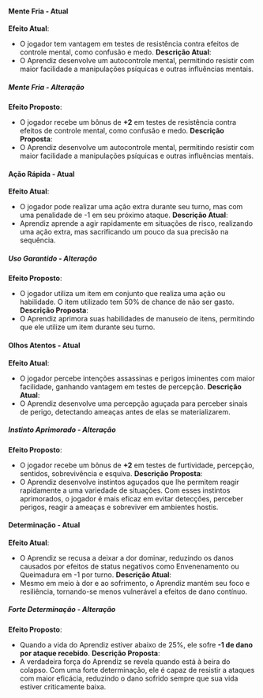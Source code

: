 #### Mente Fria - Atual
**Efeito Atual**:
- O jogador tem vantagem em testes de resistência contra efeitos de controle mental, como confusão e medo.
**Descrição Atual**:
- O Aprendiz desenvolve um autocontrole mental, permitindo resistir com maior facilidade a manipulações psíquicas e outras influências mentais.
##### Mente Fria - Alteração
**Efeito Proposto**:
- O jogador recebe um bônus de **+2** em testes de resistência contra efeitos de controle mental, como confusão e medo.
**Descrição Proposta**:
- O Aprendiz desenvolve um autocontrole mental, permitindo resistir com maior facilidade a manipulações psíquicas e outras influências mentais.
#### Ação Rápida - Atual
**Efeito Atual**:
- O jogador pode realizar uma ação extra durante seu turno, mas com uma penalidade de -1 em seu próximo ataque.
**Descrição Atual**:
- Aprendiz aprende a agir rapidamente em situações de risco, realizando uma ação extra, mas sacrificando um pouco da sua precisão na sequência.
##### Uso Garantido - Alteração
**Efeito Proposto**:
- O jogador utiliza um item em conjunto que realiza uma ação ou habilidade. O item utilizado tem 50% de chance de não ser gasto.
**Descrição Proposta**:
- O Aprendiz aprimora suas habilidades de manuseio de itens, permitindo que ele utilize um item durante seu turno.
#### Olhos Atentos - Atual
**Efeito Atual**:
- O jogador percebe intenções assassinas e perigos iminentes com maior facilidade, ganhando vantagem em testes de percepção.
**Descrição Atual**:
- O Aprendiz desenvolve uma percepção aguçada para perceber sinais de perigo, detectando ameaças antes de elas se materializarem.
##### Instinto Aprimorado - Alteração
**Efeito Proposto**:
- O jogador recebe um bônus de **+2** em testes de furtividade, percepção, sentidos, sobrevivência e esquiva.
**Descrição Proposta**:
- O Aprendiz desenvolve instintos aguçados que lhe permitem reagir rapidamente a uma variedade de situações. Com esses instintos aprimorados, o jogador é mais eficaz em evitar detecções, perceber perigos, reagir a ameaças e sobreviver em ambientes hostis.
#### Determinação - Atual
**Efeito Atual**:
- O Aprendiz se recusa a deixar a dor dominar, reduzindo os danos causados por efeitos de status negativos como Envenenamento ou Queimadura em -1 por turno.
**Descrição Atual**:
- Mesmo em meio à dor e ao sofrimento, o Aprendiz mantém seu foco e resiliência, tornando-se menos vulnerável a efeitos de dano contínuo.
##### Forte Determinação - Alteração
**Efeito Proposto**:
- Quando a vida do Aprendiz estiver abaixo de 25%, ele sofre **-1 de dano por ataque recebido**.
**Descrição Proposta**:
- A verdadeira força do Aprendiz se revela quando está à beira do colapso. Com uma forte determinação, ele é capaz de resistir a ataques com maior eficácia, reduzindo o dano sofrido sempre que sua vida estiver criticamente baixa.